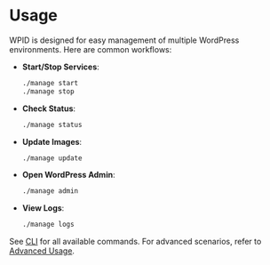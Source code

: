 # Usage

WPID is designed for easy management of multiple WordPress environments. Here are common workflows:

- **Start/Stop Services**:
  ```sh
  ./manage start
  ./manage stop
  ```
- **Check Status**:
  ```sh
  ./manage status
  ```
- **Update Images**:
  ```sh
  ./manage update
  ```
- **Open WordPress Admin**:
  ```sh
  ./manage admin
  ```
- **View Logs**:
  ```sh
  ./manage logs
  ```

See [CLI](./cli.md) for all available commands. For advanced scenarios, refer to [Advanced Usage](./advanced.md).